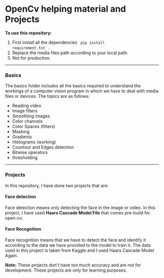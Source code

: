 # OpenCv helping material and Projects

**To use this repository:**

1. First install all the dependencies <code> pip install requirement.txt </code> .
2. Replace the media files path according to your local path.
3. Not for production.

---

### Basics

The basics folder includes all the basics required to understand the workings of a computer vision program in which we have to deal with media files or devices. The topics are as follows:

* Reading video
* Image filters
* Smoothing images
* Color channels
* Color Spaces (filters)
* Masking
* Gradients
* Histograms (working)
* Countour and Edges detection
* Bitwise operators
* thresholding

---

### Projects

In this repository, I have done two projects that are:

#### Face detection

 Face detection means only detecting the face in the image or video. In this project, I have used **Haars Cascade Model File** that comes pre-build for open-cv.

#### Face Recognition
Face recognition means that we have to detect the face and identify it according to the data we have provided to the model to train it. The data used in this project is taken from Kaggle and I used Haars Cascade Model Again.

**Note:** These projects don't have too much accuracy and are not for development. These projects are only for learning purposes.
